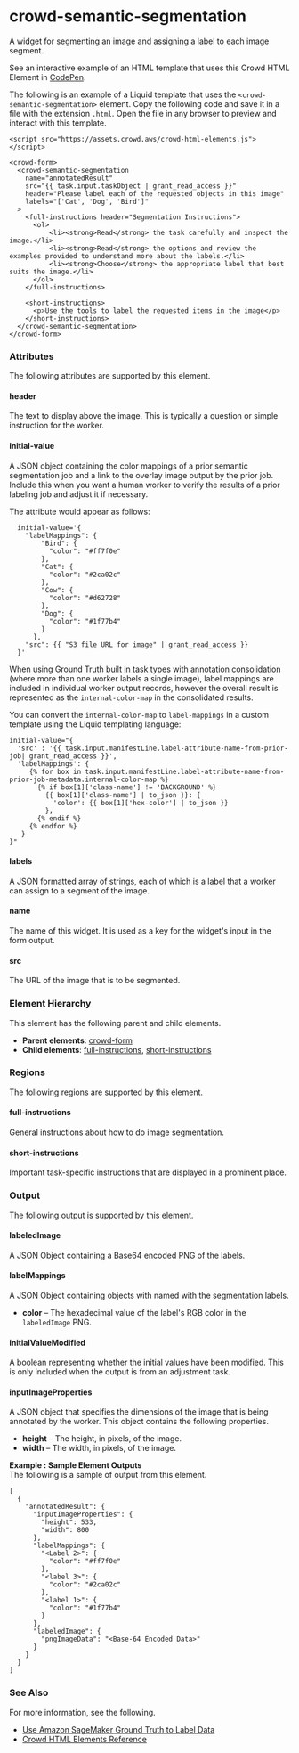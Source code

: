 # crowd\-semantic\-segmentation<a name="sms-ui-template-crowd-semantic-segmentation"></a>

A widget for segmenting an image and assigning a label to each image segment\.

See an interactive example of an HTML template that uses this Crowd HTML Element in [CodePen](https://codepen.io/sagemaker_crowd_html_elements/pen/LYxEKEb)\.

The following is an example of a Liquid template that uses the `<crowd-semantic-segmentation>` element\. Copy the following code and save it in a file with the extension `.html`\. Open the file in any browser to preview and interact with this template\. 

```
<script src="https://assets.crowd.aws/crowd-html-elements.js"></script>

<crowd-form>
  <crowd-semantic-segmentation
    name="annotatedResult"
    src="{{ task.input.taskObject | grant_read_access }}"
    header="Please label each of the requested objects in this image"
    labels="['Cat', 'Dog', 'Bird']"
  >
    <full-instructions header="Segmentation Instructions">
      <ol>
          <li><strong>Read</strong> the task carefully and inspect the image.</li>
          <li><strong>Read</strong> the options and review the examples provided to understand more about the labels.</li>
          <li><strong>Choose</strong> the appropriate label that best suits the image.</li>
      </ol>
    </full-instructions>

    <short-instructions>
      <p>Use the tools to label the requested items in the image</p>
    </short-instructions>
  </crowd-semantic-segmentation>
</crowd-form>
```

### Attributes<a name="semantic-segmentation-attributes"></a>

The following attributes are supported by this element\.

#### header<a name="semantic-segmentation-attributes-header"></a>

The text to display above the image\. This is typically a question or simple instruction for the worker\.

#### initial\-value<a name="semantic-segmentation-attributes-initial-value"></a>

A JSON object containing the color mappings of a prior semantic segmentation job and a link to the overlay image output by the prior job\. Include this when you want a human worker to verify the results of a prior labeling job and adjust it if necessary\.

The attribute would appear as follows:

```
  initial-value='{
    "labelMappings": {
        "Bird": {
          "color": "#ff7f0e"
        },
        "Cat": {
          "color": "#2ca02c"
        },
        "Cow": {
          "color": "#d62728"
        },
        "Dog": {
          "color": "#1f77b4"
        }
      },
    "src": {{ "S3 file URL for image" | grant_read_access }}
  }'
```

When using Ground Truth [built in task types](https://docs.aws.amazon.com/sagemaker/latest/dg/sms-task-types.html) with [annotation consolidation](https://docs.aws.amazon.com/sagemaker/latest/dg/sms-annotation-consolidation.html) \(where more than one worker labels a single image\), label mappings are included in individual worker output records, however the overall result is represented as the `internal-color-map` in the consolidated results\.

You can convert the `internal-color-map` to `label-mappings` in a custom template using the Liquid templating language:

```
initial-value="{
  'src' : '{{ task.input.manifestLine.label-attribute-name-from-prior-job| grant_read_access }}',
  'labelMappings': {
     {% for box in task.input.manifestLine.label-attribute-name-from-prior-job-metadata.internal-color-map %}
       {% if box[1]['class-name'] != 'BACKGROUND' %}
         {{ box[1]['class-name'] | to_json }}: {
           'color': {{ box[1]['hex-color'] | to_json }}
         },
       {% endif %} 
     {% endfor %}
   } 
}"
```

#### labels<a name="semantic-segmentation-attributes-labels"></a>

A JSON formatted array of strings, each of which is a label that a worker can assign to a segment of the image\.

#### name<a name="semantic-segmentation-attributes-name"></a>

The name of this widget\. It is used as a key for the widget's input in the form output\.

#### src<a name="semantic-segmentation-attributes-src"></a>

The URL of the image that is to be segmented\.

### Element Hierarchy<a name="semantic-segmentation-element-hierarchy"></a>

This element has the following parent and child elements\.
+ **Parent elements**: [crowd\-form](sms-ui-template-crowd-form.md)
+ **Child elements**: [full\-instructions](#semantic-segmentation-regions-full-instructions), [short\-instructions](#semantic-segmentation-regions-short-instructions)

### Regions<a name="semantic-segmentation-regions"></a>

The following regions are supported by this element\.

#### full\-instructions<a name="semantic-segmentation-regions-full-instructions"></a>

General instructions about how to do image segmentation\.

#### short\-instructions<a name="semantic-segmentation-regions-short-instructions"></a>

Important task\-specific instructions that are displayed in a prominent place\.

### Output<a name="semantic-segmentation-output"></a>

The following output is supported by this element\.

#### labeledImage<a name="semantic-segmentation-output-labeledImage"></a>

A JSON Object containing a Base64 encoded PNG of the labels\.

#### labelMappings<a name="semantic-segmentation-output-labelMappings"></a>

A JSON Object containing objects with named with the segmentation labels\.
+ **color** – The hexadecimal value of the label's RGB color in the `labeledImage` PNG\.

#### initialValueModified<a name="semantic-segmentation-output-initialValueModified"></a>

A boolean representing whether the initial values have been modified\. This is only included when the output is from an adjustment task\.

#### inputImageProperties<a name="semantic-segmentation-output-inputImageProperties"></a>

A JSON object that specifies the dimensions of the image that is being annotated by the worker\. This object contains the following properties\.
+ **height** – The height, in pixels, of the image\.
+ **width** – The width, in pixels, of the image\.

**Example : Sample Element Outputs**  
The following is a sample of output from this element\.  

```
[
  {
    "annotatedResult": {
      "inputImageProperties": {
        "height": 533,
        "width": 800
      },
      "labelMappings": {
        "<Label 2>": {
          "color": "#ff7f0e"
        },
        "<label 3>": {
          "color": "#2ca02c"
        },
        "<label 1>": {
          "color": "#1f77b4"
        }
      },
      "labeledImage": {
        "pngImageData": "<Base-64 Encoded Data>"
      }
    }
  }
]
```

### See Also<a name="semantic-segmentation-see-also"></a>

For more information, see the following\.
+ [Use Amazon SageMaker Ground Truth to Label Data](sms.md)
+ [Crowd HTML Elements Reference](sms-ui-template-reference.md)